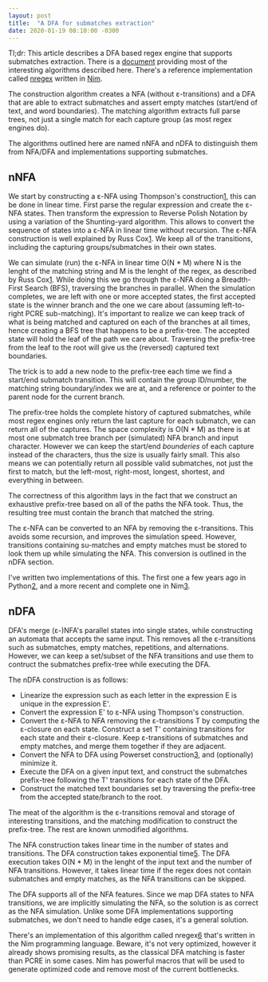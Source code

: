 ```yaml
---
layout: post
title:  "A DFA for submatches extraction"
date: 2020-01-19 08:10:00 -0300
---
```


Tl;dr: This article describes a DFA based regex engine that supports submatches extraction. There is a [document](https://nitely.github.io/assets/jan_2020_dfa_submatches_extraction.pdf) providing most of the interesting algorithms described here. There's a reference implementation called [nregex](https://github.com/nitely/nregex) written in [Nim](https://nim-lang.org/).

The construction algorithm creates a NFA (without ε-transitions) and a DFA that are able to extract submatches and assert empty matches (start/end of text, and word boundaries). The matching algorithm extracts full parse trees, not just a single match for each capture group (as most regex engines do).

The algorithms outlined here are named nNFA and nDFA to distinguish them from NFA/DFA and implementations supporting submatches.

## nNFA

We start by constructing a ε-NFA using Thompson's construction[1], this can be done in linear time. First parse the regular expression and create the ε-NFA states. Then transform the expression to Reverse Polish Notation by using a variation of the Shunting-yard algorithm. This allows to convert the sequence of states into a ε-NFA in linear time without recursion. The ε-NFA construction is well explained by Russ Cox[1]. We keep all of the transitions, including the capturing groups/submatches in their own states.

We can simulate (run) the ε-NFA in linear time O(N * M) where N is the lenght of the matching string and M is the lenght of the regex, as described by Russ Cox[1]. While doing this we go through the ε-NFA doing a Breadth-First Search (BFS), traversing the branches in parallel. When the simulation completes, we are left with one or more accepted states, the first accepted state is the winner branch and the one we care about (assuming left-to-right PCRE sub-matching). It's important to realize we can keep track of what is being matched and captured on each of the branches at all times, hence creating a BFS tree that happens to be a prefix-tree. The accepted state will hold the leaf of the path we care about. Traversing the prefix-tree from the leaf to the root will give us the (reversed) captured text boundaries.

The trick is to add a new node to the prefix-tree each time we find a start/end submatch transition. This will contain the group ID/number, the matching string boundary/index we are at, and a reference or pointer to the parent node for the current branch.

The prefix-tree holds the complete history of captured submatches, while most regex engines only return the last capture for each submatch, we can return all of the captures. The space complexity is O(N * M) as there is at most one submatch tree branch per (simulated) NFA branch and input character. However we can keep the start/end *bounderies* of each capture instead of the characters, thus the size is usually fairly small. This also means we can potentially return all possible valid submatches, not just the first to match, but the left-most, right-most, longest, shortest, and everything in between.

The correctness of this algorithm lays in the fact that we construct an exhaustive prefix-tree based on all of the paths the NFA took. Thus, the resulting tree must contain the branch that matched the string.

The ε-NFA can be converted to an NFA by removing the ε-transitions. This avoids some recursion, and improves the simulation speed. However, transitions containing su-matches and empty matches must be stored to look them up while simulating the NFA. This conversion is outlined in the nDFA section.

I've written two implementations of this. The first one a few years ago in Python[2], and a more recent and complete one in Nim[3].


## nDFA

DFA's merge (ε-)NFA's parallel states into single states, while constructing an automata that accepts the same input. This removes all the ε-transitions such as submatches, empty matches, repetitions, and alternations. However, we can keep a set/subset of the NFA transitions and use them to contruct the submatches prefix-tree while executing the DFA.

The nDFA construction is as follows:

* Linearize the expression such as each letter in the expression E is unique in the expression E'.
* Convert the expression E' to ε-NFA using Thompson's construction.
* Convert the ε-NFA to NFA removing the ε-transitions T by computing the ε-closure on each state. Construct a set T' containing transitions for each state and their ε-closure. Keep ε-transitions of submatches and empty matches, and merge them together if they are adjacent.
* Convert the NFA to DFA using Powerset construction[3], and (optionally) minimize it.
* Execute the DFA on a given input text, and construct the submatches prefix-tree following the T' transitions for each state of the DFA.
* Construct the matched text boundaries set by traversing the prefix-tree from the accepted state/branch to the root.

The meat of the algorithm is the ε-transitions removal and storage of interesting transitions, and the matching modification to construct the prefix-tree. The rest are known unmodified algorithms.

The NFA construction takes linear time in the number of states and transitions. The DFA construction takes exponential time[5]. The DFA execution takes O(N * M) in the lenght of the input text and the number of NFA transitions. However, it takes linear time if the regex does not contain submatches and empty matches, as the NFA transitions can be skipped.

The DFA supports all of the NFA features. Since we map DFA states to NFA transitions, we are implicitly simulating the NFA, so the solution is as correct as the NFA simulation. Unlike some DFA implementations supporting submatches, we don't need to handle edge cases, it's a general solution.

There's an implementation of this algorithm called nregex[6] that's written in the Nim programming language. Beware, it's not very optimized, however it already shows promising results, as the classical DFA matching is faster than PCRE in some cases. Nim has powerful macros that will be used to generate optimized code and remove most of the current bottlenecks.


[0]: https://nitely.github.io/assets/jan_2020_dfa_submatches_extraction.pdf
[1]: https://swtch.com/~rsc/regexp/regexp1.html
[2]: https://github.com/nitely/regexy
[3]: https://github.com/nitely/nim-regex
[4]: https://en.wikipedia.org/wiki/Powerset_construction
[5]: https://en.wikipedia.org/wiki/Powerset_construction#Complexity
[6]: https://github.com/nitely/nregex
[7]: https://nim-lang.org/
